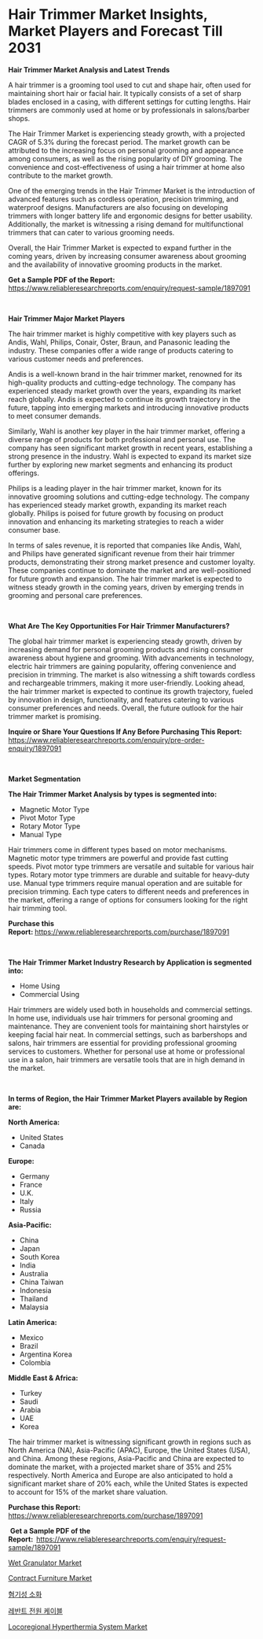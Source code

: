 <p><h1>Hair Trimmer Market Insights, Market Players and Forecast Till 2031</h1></p><p><strong>Hair Trimmer Market Analysis and Latest Trends</strong></p>
<p><p>A hair trimmer is a grooming tool used to cut and shape hair, often used for maintaining short hair or facial hair. It typically consists of a set of sharp blades enclosed in a casing, with different settings for cutting lengths. Hair trimmers are commonly used at home or by professionals in salons/barber shops.</p><p>The Hair Trimmer Market is experiencing steady growth, with a projected CAGR of 5.3% during the forecast period. The market growth can be attributed to the increasing focus on personal grooming and appearance among consumers, as well as the rising popularity of DIY grooming. The convenience and cost-effectiveness of using a hair trimmer at home also contribute to the market growth.</p><p>One of the emerging trends in the Hair Trimmer Market is the introduction of advanced features such as cordless operation, precision trimming, and waterproof designs. Manufacturers are also focusing on developing trimmers with longer battery life and ergonomic designs for better usability. Additionally, the market is witnessing a rising demand for multifunctional trimmers that can cater to various grooming needs.</p><p>Overall, the Hair Trimmer Market is expected to expand further in the coming years, driven by increasing consumer awareness about grooming and the availability of innovative grooming products in the market.</p></p>
<p><strong>Get a Sample PDF of the Report:&nbsp;</strong> <a href="https://www.reliableresearchreports.com/enquiry/request-sample/1897091">https://www.reliableresearchreports.com/enquiry/request-sample/1897091</a></p>
<p>&nbsp;</p>
<p><strong>Hair Trimmer Major Market Players</strong></p>
<p><p>The hair trimmer market is highly competitive with key players such as Andis, Wahl, Philips, Conair, Oster, Braun, and Panasonic leading the industry. These companies offer a wide range of products catering to various customer needs and preferences.</p><p>Andis is a well-known brand in the hair trimmer market, renowned for its high-quality products and cutting-edge technology. The company has experienced steady market growth over the years, expanding its market reach globally. Andis is expected to continue its growth trajectory in the future, tapping into emerging markets and introducing innovative products to meet consumer demands.</p><p>Similarly, Wahl is another key player in the hair trimmer market, offering a diverse range of products for both professional and personal use. The company has seen significant market growth in recent years, establishing a strong presence in the industry. Wahl is expected to expand its market size further by exploring new market segments and enhancing its product offerings.</p><p>Philips is a leading player in the hair trimmer market, known for its innovative grooming solutions and cutting-edge technology. The company has experienced steady market growth, expanding its market reach globally. Philips is poised for future growth by focusing on product innovation and enhancing its marketing strategies to reach a wider consumer base.</p><p>In terms of sales revenue, it is reported that companies like Andis, Wahl, and Philips have generated significant revenue from their hair trimmer products, demonstrating their strong market presence and customer loyalty. These companies continue to dominate the market and are well-positioned for future growth and expansion. The hair trimmer market is expected to witness steady growth in the coming years, driven by emerging trends in grooming and personal care preferences.</p></p>
<p>&nbsp;</p>
<p><strong>What Are The Key Opportunities For Hair Trimmer Manufacturers?</strong></p>
<p><p>The global hair trimmer market is experiencing steady growth, driven by increasing demand for personal grooming products and rising consumer awareness about hygiene and grooming. With advancements in technology, electric hair trimmers are gaining popularity, offering convenience and precision in trimming. The market is also witnessing a shift towards cordless and rechargeable trimmers, making it more user-friendly. Looking ahead, the hair trimmer market is expected to continue its growth trajectory, fueled by innovation in design, functionality, and features catering to various consumer preferences and needs. Overall, the future outlook for the hair trimmer market is promising.</p></p>
<p><strong>Inquire or Share Your Questions If Any Before Purchasing This Report:</strong> <a href="https://www.reliableresearchreports.com/enquiry/pre-order-enquiry/1897091">https://www.reliableresearchreports.com/enquiry/pre-order-enquiry/1897091</a></p>
<p>&nbsp;</p>
<p><strong>Market Segmentation</strong></p>
<p><strong>The Hair Trimmer Market Analysis by types is segmented into:</strong></p>
<p><ul><li>Magnetic Motor Type</li><li>Pivot Motor Type</li><li>Rotary Motor Type</li><li>Manual Type</li></ul></p>
<p><p>Hair trimmers come in different types based on motor mechanisms. Magnetic motor type trimmers are powerful and provide fast cutting speeds. Pivot motor type trimmers are versatile and suitable for various hair types. Rotary motor type trimmers are durable and suitable for heavy-duty use. Manual type trimmers require manual operation and are suitable for precision trimming. Each type caters to different needs and preferences in the market, offering a range of options for consumers looking for the right hair trimming tool.</p></p>
<p><strong>Purchase this Report:&nbsp;</strong><a href="https://www.reliableresearchreports.com/purchase/1897091">https://www.reliableresearchreports.com/purchase/1897091</a></p>
<p>&nbsp;</p>
<p><strong>The Hair Trimmer Market Industry Research by Application is segmented into:</strong></p>
<p><ul><li>Home Using</li><li>Commercial Using</li></ul></p>
<p><p>Hair trimmers are widely used both in households and commercial settings. In home use, individuals use hair trimmers for personal grooming and maintenance. They are convenient tools for maintaining short hairstyles or keeping facial hair neat. In commercial settings, such as barbershops and salons, hair trimmers are essential for providing professional grooming services to customers. Whether for personal use at home or professional use in a salon, hair trimmers are versatile tools that are in high demand in the market.</p></p>
<p>&nbsp;</p>
<p><strong>In terms of Region, the Hair Trimmer Market Players available by Region are:</strong></p>
<p>
    <p> <strong> North America: </strong>
        <ul>
            <li>United States</li>
            <li>Canada</li>
        </ul>
        </p> 
    <p> <strong> Europe: </strong>
        <ul>
            <li>Germany</li>
            <li>France</li>
            <li>U.K.</li>
            <li>Italy</li>
            <li>Russia</li>
        </ul>
        </p> 
    <p> <strong> Asia-Pacific: </strong>
        <ul>
            <li>China</li>
            <li>Japan</li>
            <li>South Korea</li>
            <li>India</li>
            <li>Australia</li>
            <li>China Taiwan</li>
            <li>Indonesia</li>
            <li>Thailand</li>
            <li>Malaysia</li>
        </ul>
        </p> 
    <p> <strong> Latin America: </strong>
        <ul>
            <li>Mexico</li>
            <li>Brazil</li>
            <li>Argentina Korea</li>
            <li>Colombia</li>
        </ul>
        </p> 
    <p> <strong> Middle East & Africa: </strong>
        <ul>
            <li>Turkey</li>
            <li>Saudi</li>
            <li>Arabia</li>
            <li>UAE</li>
            <li>Korea</li>
        </ul>
    </p>
    </p>
<p><p>The hair trimmer market is witnessing significant growth in regions such as North America (NA), Asia-Pacific (APAC), Europe, the United States (USA), and China. Among these regions, Asia-Pacific and China are expected to dominate the market, with a projected market share of 35% and 25% respectively. North America and Europe are also anticipated to hold a significant market share of 20% each, while the United States is expected to account for 15% of the market share valuation.</p></p>
<p><strong>Purchase this Report: </strong><a href="https://www.reliableresearchreports.com/purchase/1897091">https://www.reliableresearchreports.com/purchase/1897091</a></p>
<p>&nbsp;<strong>Get a Sample PDF of the Report:&nbsp;&nbsp;</strong><a href="https://www.reliableresearchreports.com/enquiry/request-sample/1897091">https://www.reliableresearchreports.com/enquiry/request-sample/1897091</a></p>
<p><strong></strong></p>
<p><p><a href="https://issuu.com/reportprime-2/docs/wet-granulator-market-size-2030.pptx">Wet Granulator Market</a></p><p><a href="https://github.com/fiixsa/Market-Research-Report-List-1/blob/main/contract-furniture-market.md">Contract Furniture Market</a></p><p><a href="https://github.com/bvubpqd5241630/Market-Research-Report-List-1/blob/main/11544035139.md">혐기성 소화</a></p><p><a href="https://github.com/khytkeqagplkzqvh/Market-Research-Report-List-1/blob/main/60702885140.md">레반트 전원 케이블</a></p><p><a href="https://issuu.com/reportprime-2/docs/locoregional-hyperthermia-system-market-size-2030.">Locoregional Hyperthermia System Market</a></p></p>